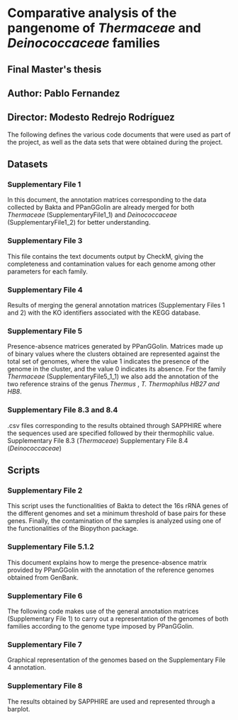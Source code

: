 # Comparative analysis of the pangenome of _Thermaceae_ and _Deinococcaceae_ families

## Final Master's thesis

## Author: Pablo Fernandez
## Director: Modesto Redrejo Rodríguez

The following defines the various code documents that were used as part of the project, as well as the data sets that were obtained during the project.

## Datasets

### Supplementary File 1
In this document, the annotation matrices corresponding to the data collected by Bakta and PPanGGolin are already merged for both _Thermaceae_ (SupplementaryFile1_1) and _Deinococcaceae_ (SupplementaryFile1_2) for better understanding.

### Supplementary File 3
This file contains the text documents output by CheckM, giving the completeness and contamination values for each genome among other parameters for each family.

### Supplementary File 4
Results of merging the general annotation matrices (Supplementary Files 1 and 2) with the KO identifiers associated with the KEGG database.

### Supplementary File 5
Presence-absence matrices generated by PPanGGolin. Matrices made up of binary values where the clusters obtained are represented against the total set of genomes, where the value 1 indicates the presence of the genome in the cluster, and the value 0 indicates its absence. For the family _Thermaceae_ (SupplementaryFile5_1_1) we also add the annotation of the two reference strains of the genus _Thermus_ , _T. Thermophilus HB27 and HB8_.

### Supplementary File 8.3 and 8.4
.csv files corresponding to the results obtained through SAPPHIRE where the sequences used are specified followed by their thermophilic value. Supplementary File 8.3 (_Thermaceae_) Supplementary File 8.4 (_Deinococcaceae_)


## Scripts

### Supplementary File 2
This script uses the functionalities of Bakta to detect the 16s rRNA genes of the different genomes and set a minimum threshold of base pairs for these genes. Finally, the contamination of the samples is analyzed using one of the functionalities of the Biopython package.

### Supplementary File 5.1.2
This document explains how to merge the presence-absence matrix provided by PPanGGolin with the annotation of the reference genomes obtained from GenBank.

### Supplementary File 6
The following code makes use of the general annotation matrices (Supplementary File 1) to carry out a representation of the genomes of both families according to the genome type imposed by PPanGGolin.

### Supplementary File 7
Graphical representation of the genomes based on the Supplementary File 4 annotation.

### Supplementary File 8
The results obtained by SAPPHIRE are used and represented through a barplot.